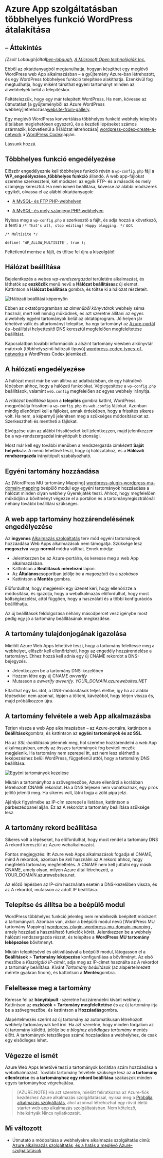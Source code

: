 <properties 
    pageTitle="Azure App szolgáltatásban többhelyes funkció WordPress átalakítása" 
    description="Megtudhatja, hogy miként készíthet egy meglévő WordPress web App alkalmazásban létrehozott keresztül a gyűjtemény Azure-ban, és alakítsa WordPress többhelyes funkció" 
    services="app-service\web" 
    documentationCenter="php" 
    authors="rmcmurray" 
    manager="wpickett" 
    editor=""/>

<tags 
    ms.service="app-service-web" 
    ms.workload="web" 
    ms.tgt_pltfrm="na" 
    ms.devlang="PHP" 
    ms.topic="article" 
    ms.date="08/11/2016" 
    ms.author="robmcm"/>



# <a name="convert-wordpress-to-multisite-in-azure-app-service"></a>Azure App szolgáltatásban többhelyes funkció WordPress átalakítása

## <a name="overview"></a>– Áttekintés

*[Zsolt Lobaugh]által[ben-lobaugh], [A Microsoft Open technológiák Inc.][ms-open-tech]*

Ebből az oktatóanyagból megtanulhatja, hogyan készíthet egy meglévő WordPress web App alkalmazásban – a gyűjtemény Azure-ban létrehozott, és egy WordPress többhelyes funkció telepítése alakíthatja. Ezenkívül fog megtudhatja, hogy miként társíthat egyéni tartományt minden az alwebhelyek belül a telepítéskor.

Feltételezzük, hogy egy már telepített WordPress. Ha nem, kövesse az útmutatást [a gyűjteményből az Azure WordPress webhely]létrehozása[website-from-gallery].

Egy meglévő WordPress konvertálása többhelyes funkció webhely telepítés általában meglehetősen egyszerű, és a kezdeti lépéseket számos származik, közvetlenül a [Hálózat létrehozása] [ wordpress-codex-create-a-network] a [WordPress Codex](http://codex.wordpress.org)lapján.

Lássunk hozzá.

## <a name="allow-multisite"></a>Többhelyes funkció engedélyezése

Először engedélyeznie kell többhelyes funkció révén a `wp-config.php` fájl a **WP\_engedélyezése\_többhelyes funkció** állandó. A web app-fájlokat szeretne szerkeszteni, két módszer: az egyik FTP- és a második és mely számjegy keresztül. Ha nem ismeri beállítása, kövesse az alábbi módszerek egyikét, olvassa el az alábbi oktatóanyagok:

* [A MySQL- és FTP PHP-webhelyen][website-w-mysql-and-ftp-ftp-setup]

* [A MySQL- és mely számjegy PHP-webhelyen][website-w-mysql-and-git-git-setup]

Nyissa meg a `wp-config.php` a szerkesztő a fájlt, és adja hozzá a következő, a fenti a `/* That's all, stop editing! Happy blogging. */` sor.

    /* Multisite */

    define( 'WP_ALLOW_MULTISITE', true );

Feltétlenül mentse a fájlt, és töltse fel újra a kiszolgáló!

## <a name="network-setup"></a>Hálózat beállítása

Bejelentkezés a webes *wp-rendszergazdai* területére alkalmazást, és láthatók az **eszközök** menü nevű a **Hálózat beállítása**az új elemet. Kattintson a **Hálózat beállítása** gombra, és töltse ki a hálózat részleteit.

![Hálózati beállítási képernyőn][wordpress-network-setup]

Ebben az oktatóprogramban az *almenüből könyvtárak* webhely séma használ, mert kell mindig működnek, és azt szeretné állítani az egyes alwebhely egyéni tartományok belül az oktatóprogram. Jó helyen jár lehetővé válik és altartományt telepítse, ha egy tartományt az [Azure-portál](https://portal.azure.com) és -beállítási helyettesítő DNS keresztül megfelelően megfeleltetése beállítást.

Kapcsolatban további információk a alszint tartomány viewben alkönyvtár mátrixok [többhelyszínű hálózati típusú] [ wordpress-codex-types-of-networks] a WordPress Codex jelentkező.

## <a name="enable-the-network"></a>A hálózati engedélyezése

A hálózat most már be van állítva az adatbázisban, de egy hátralévő lépésben ahhoz, hogy a hálózati funkciókat. Véglegesítése a `wp-config.php` beállítások, valamint `web.config` megfelelően az egyes webhely irányítja.


A *Hálózat beállítása* lapon a **telepítés** gombra kattint, WordPress megpróbálja frissíteni a `wp-config.php` és `web.config` fájlokat. Azonban mindig ellenőrizni kell a fájlokat, annak érdekében, hogy a frissítés sikeres volt. Ha nem, a képernyő jelenítsen meg a szükséges módosításokat az. Szerkesztheti és mentheti a fájlokat.


Elvégzése után az alábbi frissítéseket kell jelentkezzen, majd jelentkezzen be a wp-rendszergazdai irányítópult biztonsági.

Most már kell egy további menüben a rendszergazda címkézett **Saját helyek**sáv. A menü lehetővé teszi, hogy új hálózatához, és a **Hálózati rendszergazda** irányítópult szabályozható.

## <a name="adding-custom-domains"></a>Egyéni tartomány hozzáadása

Az [WordPress MU tartomány Mapping] [ wordpress-plugin-wordpress-mu-domain-mapping] beépülő modul egy egyéni tartományok hozzáadása a hálózat minden olyan webhely Gyerekjáték teszi. Ahhoz, hogy megfelelően működjön a bővítményt végezze el a portálon és a tartományregisztrálónál néhány további beállítási szükséges.

## <a name="enable-domain-mapping-to-the-web-app"></a>A web app tartomány hozzárendelésének engedélyezése

Az **ingyenes** [Alkalmazás szolgáltatás](http://go.microsoft.com/fwlink/?LinkId=529714) terv mód egyéni tartományok hozzáadása Web Apps alkalmazások nem támogatja. Szüksége lesz **megosztva** vagy **normál** módra válthat. Ennek módja:

* Jelentkezzen be az Azure-portálra, és keresse meg a web App alkalmazásban. 
* Kattintson a **Beállítások** **méretezni** lapon.
* Az **Általános**csoportban jelölje be a *megosztott* és a *szokásos*
* Kattintson a **Mentés** gombra.

Előfordulhat, hogy megjelenik egy üzenet kéri, hogy ellenőrizze a módosítása, és igazolja, hogy a webalkalmazás előfordulhat, hogy most költségkezelési, attól függően, hogy a használati és a többi konfigurációs beállíthatja.

Az új beállítások feldolgozása néhány másodpercet vesz igénybe most pedig egy jó a tartomány beállításának megkezdése.

## <a name="verify-your-domain"></a>A tartomány tulajdonjogának igazolása

Mielőtt Azure Web Apps lehetővé teszi, hogy a tartomány feleltesse meg a webhelyet, először kell ellenőrizheti, hogy az engedély hozzárendelése a tartományt. Ehhez hozzá kell adnia egy új CNAME rekordot a DNS-bejegyzés.

* Jelentkezzen be a tartomány DNS-kezelőben
* Hozzon létre egy új CNAME *awverify*
* Mutasson a *awverify* *awverify. YOUR_DOMAIN.azurewebsites.NET*

Eltarthat egy kis időt, a DNS-módosítások teljes életbe, így ha az alábbi lépésekkel nem azonnal, lépjen a tölteni, kávézóból, hogy térjen vissza és, majd próbálkozzon újra.

## <a name="add-the-domain-to-the-web-app"></a>A tartomány felvétele a web App alkalmazásba

Térjen vissza a web App alkalmazásban – az Azure-portálra, kattintson a **Beállítások**gombra, és kattintson az **egyéni tartományok és az SSL**.

Ha az *SSL-beállítások* jelennek meg, hol szeretne hozzárendelni a web App alkalmazásban, amely az összes tartományok fog beviteli mezők megjelenik. Ha tartomány nem szerepel itt, azt nem lesz elérhető a leképezéshez belül WordPress, függetlenül attól, hogy a tartomány DNS beállítása.

![Egyéni tartományok kezelése][wordpress-manage-domains]

Miután a tartományhoz a szövegmezőbe, Azure ellenőrzi a korábban létrehozott CNAME rekordot. Ha a DNS teljesen nem vonatkoznak, egy piros jelölő jeleníti meg. Ha sikeres volt, látni fogja a zöld pipa jelzi. 

Ajánljuk figyelmébe az IP-cím szerepel a listában, kattintson a párbeszédpanel alján. Ez az A rekordot a tartomány beállítása szüksége lesz.

## <a name="setup-the-domain-a-record"></a>A tartomány rekord beállítása

Sikeres volt a lépéseket, ha előfordulhat, hogy most rendel a tartomány DNS A rekord keresztül az Azure webalkalmazást. 

Fontos megjegyzés: Itt Azure web Apps alkalmazások fogadja el CNAME, mind A rekordok, azonban be *kell* használni az A rekord ahhoz, hogy megfelelő tartomány megfeleltetés. A CNAME nem kell juttatni egy másik CNAME, amely olyan, milyen Azure által létrehozott, a YOUR_DOMAIN.azurewebsites.net.

Az előző lépésben az IP-cím használata esetén a DNS-kezelőben vissza, és az A rekordot, mutasson az adott IP beállítása.


## <a name="install-and-setup-the-plugin"></a>Telepítse és állítsa be a beépülő modul

WordPress többhelyes funkció jelenleg nem rendelkezik beépített módszert a tartományait. Azonban van, akkor a beépülő modul nevű [WordPress MU tartomány Mapping] [ wordpress-plugin-wordpress-mu-domain-mapping] , amely hozzáad a használható funkciók körét. Jelentkezzen be a webhely hálózati rendszergazda részét, és telepítse a **WordPress MU tartomány leképezése** bővítményt.

Miután telepítésével és aktiválásával a beépülő modul, látogasson el a **Beállítások** > **Tartomány leképezése** konfigurálása a bővítményt. Az első mezőbe a *Kiszolgáló IP-címét*, adja meg az IP-címet használta az A rekordot a tartomány beállítása. Kívánt *Tartomány beállítások* (az alapértelmezett mérete gyakran finom), és kattintson a **Mentés**gombra.

## <a name="map-the-domain"></a>Feleltesse meg a tartomány

Keresse fel az **Irányítópult** -szeretne hozzárendelni kívánt webhely. Kattintson az **eszközök** > **Tartomány megfeleltetése** és az új tartomány írja be a szövegmezőbe, és kattintson a **Hozzáadás**gombra.

Alapértelmezés szerint az új tartomány az automatikusan létrehozott webhely tartománynak kell írni. Ha azt szeretné, hogy minden forgalom az új tartomány küldött, jelölje be *a bloghoz elsődleges tartomány* mentés előtt. A tartományok tetszőleges számú hozzáadása a webhelyhez, de csak egy elsődleges lehet.

## <a name="do-it-again"></a>Végezze el ismét

Azure Web Apps lehetővé teszi a tartományok korlátlan szám hozzáadása a webalkalmazást. További tartomány felvétele szüksége lesz az **a tartomány ellenőrzése** és **a tartományhoz egy rekord beállítása** szakaszok minden egyes tartományhoz végrehajtása.  

>[AZURE.NOTE] Ha azt szeretné, mielőtt feliratkozna az Azure-fiók kezdéshez Azure alkalmazás szolgáltatással, nyissa meg a [Próbálja alkalmazás szolgáltatás](http://go.microsoft.com/fwlink/?LinkId=523751), ahol azonnal létrehozhat egy rövid életű starter web app alkalmazás szolgáltatásban. Nem kötelező, hitelkártyák Nincs nyilatkozatát.

## <a name="whats-changed"></a>Mi változott
* Útmutató a módosítása a webhelyekre alkalmazás szolgáltatás című: [Azure alkalmazás szolgáltatás, és a hatás a meglévő Azure-szolgáltatások](http://go.microsoft.com/fwlink/?LinkId=529714)

[ben-lobaugh]: http://ben.lobaugh.net
[ms-open-tech]: http://msopentech.com
[website-from-gallery]: https://www.windowsazure.com/develop/php/tutorials/website-from-gallery/
[wordpress-codex-create-a-network]: http://codex.wordpress.org/Create_A_Network
[website-w-mysql-and-ftp-ftp-setup]: https://www.windowsazure.com/develop/php/tutorials/website-w-mysql-and-ftp/#header-0
[website-w-mysql-and-git-git-setup]: https://www.windowsazure.com/develop/php/tutorials/website-w-mysql-and-git/#header-1
[wordpress-network-setup]: ./media/web-sites-php-convert-wordpress-multisite/wordpress-network-setup.png
[wordpress-codex-types-of-networks]: http://codex.wordpress.org/Before_You_Create_A_Network#Types_of_multisite_network
[wordpress-plugin-wordpress-mu-domain-mapping]: http://wordpress.org/extend/plugins/wordpress-mu-domain-mapping/

[wordpress-manage-domains]: ./media/web-sites-php-convert-wordpress-multisite/wordpress-manage-domains.png

 
